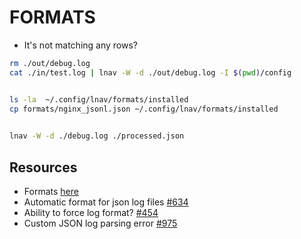 # FORMATS

* It's not matching any rows?

```sh
rm ./out/debug.log
cat ./in/test.log | lnav -W -d ./out/debug.log -I $(pwd)/config


ls -la  ~/.config/lnav/formats/installed      
cp formats/nginx_jsonl.json ~/.config/lnav/formats/installed
 

lnav -W -d ./debug.log ./processed.json
```

## Resources

* Formats [here](https://docs.lnav.org/en/latest/formats.html)
* Automatic format for json log files [#634](https://github.com/tstack/lnav/issues/634)
* Ability to force log format? [#454](https://github.com/tstack/lnav/issues/454)
* Custom JSON log parsing error [#975](https://github.com/tstack/lnav/issues/975)
